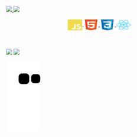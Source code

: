 <div>
<a href="https://github.com/ipedroavelino">
<img height="170em"src="https://github-readme-stats.vercel.app/api?username=ipedroavelino&show_icons=true&include_all_commits=true&count_private=true&hide=stars&theme=midnight-purple"/>
  
<img height="170em" src="https://github-readme-stats.vercel.app/api/top-langs/?username=ipedroavelino&layout=compact&langs_count=7&theme=midnight-purple"/>
</div>

<div align="center" style="display: inline_block" ><br>
<img align="center" alt="JS-Logo" height="30" width="40" src="https://raw.githubusercontent.com/devicons/devicon/master/icons/javascript/javascript-plain.svg">
<img align="center" alt="HTML-Logo" height="30" width="40" src="https://raw.githubusercontent.com/devicons/devicon/master/icons/html5/html5-original.svg">
<img align="center" alt="CSS-logo" height="30" width="40" src="https://raw.githubusercontent.com/devicons/devicon/master/icons/css3/css3-original.svg">
<img align="center" alt="React-Logo" height="30" width="40" src="https://raw.githubusercontent.com/devicons/devicon/master/icons/react/react-original.svg">
</div>
  
<div style="margin-top: 50px">
  <a href="https://www.linkedin.com/in/pedro-avelino" target="_blank"><img src="https://img.shields.io/badge/-LinkedIn-%230077B5?style=for-the-badge&logo=linkedin&logoColor=white" target="_blank"></a> 
   <a href = "mailto:ipedroavelino@gmail.com"><img src="https://img.shields.io/badge/Gmail-D14836?style=for-the-badge&logo=gmail&logoColor=white"></a>
</div>
  

  ![Snake animation](https://github.com/ipedroavelino/ipedroavelino/blob/output/github-contribution-grid-snake.svg)

